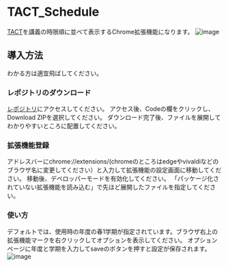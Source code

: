 # TACT_Schedule
[TACT](https://tact.ac.thers.ac.jp/portal)を講義の時限順に並べて表示するChrome拡張機能になります。
![image](https://github.com/user-attachments/assets/20000295-a75c-4a7f-80d9-3118cb944c71)


## 導入方法
わかる方は適宜飛ばしてください。
### レポジトリのダウンロード
[レポジトリ](https://github.com/CS-Kmkm/TACT_Schedule)にアクセスしてください。
アクセス後、Codeの欄をクリックし、Download ZIPを選択してください。
ダウンロード完了後、ファイルを展開してわかりやすいところに配置してください。

### 拡張機能登録 
アドレスバーにchrome://extensions/(chromeのところはedgeやvivaldiなどのブラウザ名に変更してください）と入力して拡張機能の設定画面に移動してください。
移動後、デベロッパーモードを有効化してください。
「パッケージ化されていない拡張機能を読み込む」で先ほど展開したファイルを指定してください。

### 使い方
デフォルトでは、使用時の年度の春1学期が指定されています。ブラウザ右上の拡張機能マークを右クリックしてオプションを表示してください。
オプションページに年度と学期を入力してsaveのボタンを押すと設定が保存されます。
![image](https://github.com/user-attachments/assets/f3e424c2-abb3-452f-8a2e-7344c192eeb7)
